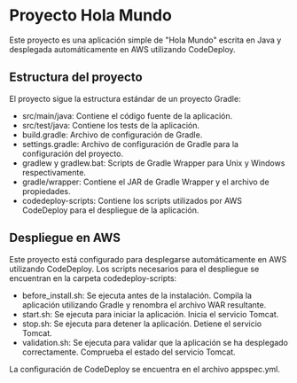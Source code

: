 # Proyecto Hola Mundo
Este proyecto es una aplicación simple de "Hola Mundo" escrita en Java y desplegada automáticamente en AWS utilizando CodeDeploy.


## Estructura del proyecto
El proyecto sigue la estructura estándar de un proyecto Gradle:

- src/main/java: Contiene el código fuente de la aplicación.
- src/test/java: Contiene los tests de la aplicación.
- build.gradle: Archivo de configuración de Gradle.
- settings.gradle: Archivo de configuración de Gradle para la configuración del proyecto.
- gradlew y gradlew.bat: Scripts de Gradle Wrapper para Unix y Windows respectivamente.
- gradle/wrapper: Contiene el JAR de Gradle Wrapper y el archivo de propiedades.
- codedeploy-scripts: Contiene los scripts utilizados por AWS CodeDeploy para el despliegue de la aplicación.


## Despliegue en AWS
Este proyecto está configurado para desplegarse automáticamente en AWS utilizando CodeDeploy. Los scripts necesarios para el despliegue se encuentran en la carpeta codedeploy-scripts:

- before_install.sh: Se ejecuta antes de la instalación. Compila la aplicación utilizando Gradle y renombra el archivo WAR resultante.
- start.sh: Se ejecuta para iniciar la aplicación. Inicia el servicio Tomcat.
- stop.sh: Se ejecuta para detener la aplicación. Detiene el servicio Tomcat.
 - validation.sh: Se ejecuta para validar que la aplicación se ha desplegado correctamente. Comprueba el estado del servicio Tomcat.
  
La configuración de CodeDeploy se encuentra en el archivo appspec.yml.
